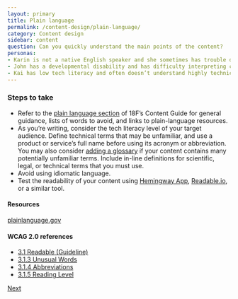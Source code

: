 ```yaml
---
layout: primary
title: Plain language
permalink: /content-design/plain-language/
category: Content design
sidebar: content
question: Can you quickly understand the main points of the content?
personas:
- Karin is not a native English speaker and she sometimes has trouble decoding legal or bureaucratic language.
- John has a developmental disability and has difficulty interpreting content written above a sixth-grade reading level.
- Kai has low tech literacy and often doesn’t understand highly technical language.
---
```


### Steps to take
- Refer to the [plain language section](https://pages.18f.gov/content-guide/plain-language/) of 18F’s Content Guide for general guidance, lists of words to avoid, and links to plain-language resources.
- As you’re writing, consider the tech literacy level of your target audience. Define technical terms that may be unfamiliar, and use a product or service’s full name before using its acronym or abbreviation. You may also consider [adding a glossary](https://github.com/18F/glossary) if your content contains many potentially unfamiliar terms.
Include in-line definitions for scientific, legal, or technical terms that you must use.
- Avoid using idiomatic language.
- Test the readability of your content using [Hemingway App](http://www.hemingwayapp.com/), [Readable.io](https://readable.io/), or a similar tool.

#### Resources
[plainlanguage.gov](https://plainlanguage.gov/guidelines/)

#### WCAG 2.0 references
- [3.1 Readable (Guideline)](https://www.w3.org/WAI/WCAG20/quickref/#meaning)
- [3.1.3 Unusual Words](https://www.w3.org/WAI/WCAG20/quickref/#meaning-idioms)
- [3.1.4 Abbreviations](https://www.w3.org/WAI/WCAG20/quickref/#meaning-located)
- [3.1.5 Reading Level](https://www.w3.org/WAI/WCAG20/quickref/#meaning-supplements)


<a class="usa-button button-next" href="{{ site.baseurl }}/content-design/reference-materials/">
  Next <i class="fa fa-chevron-right" aria-hidden="true"></i>
</a>
